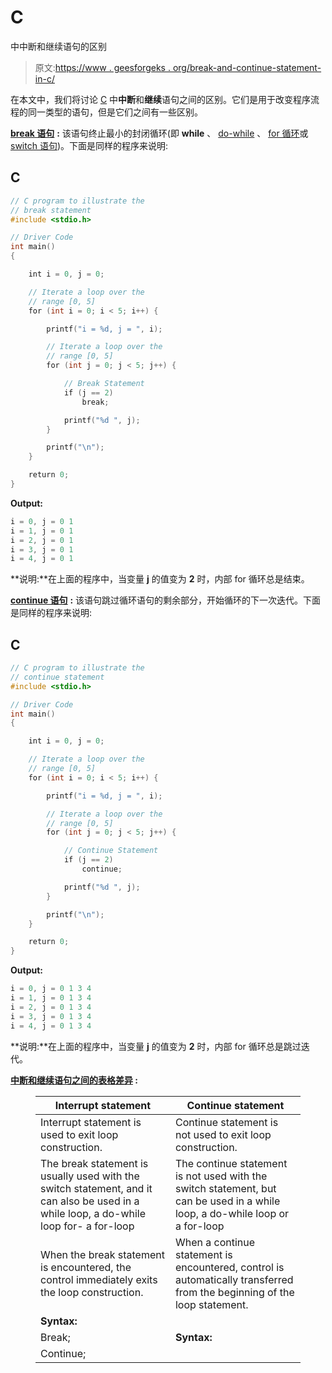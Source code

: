# C

中中断和继续语句的区别

> 原文:[https://www . geesforgeks . org/break-and-continue-statement-in-c/](https://www.geeksforgeeks.org/difference-between-break-and-continue-statement-in-c/)

在本文中，我们将讨论 [C](https://www.geeksforgeeks.org/c-programming-language/) 中**中断**和**继续**语句之间的区别。它们是用于改变程序流程的同一类型的语句，但是它们之间有一些区别。

[**<u>break 语句</u>**](https://www.geeksforgeeks.org/break-statement-cc/) **:** 该语句终止最小的封闭循环(即 **while** 、 [do-while](https://www.geeksforgeeks.org/c-c-do-while-loop-with-examples/) 、 [for 循环](https://www.geeksforgeeks.org/range-based-loop-c/)或 [switch 语句](https://www.geeksforgeeks.org/switch-statement-cc/))。下面是同样的程序来说明:

## C

```cpp
// C program to illustrate the
// break statement
#include <stdio.h>

// Driver Code
int main()
{

    int i = 0, j = 0;

    // Iterate a loop over the
    // range [0, 5]
    for (int i = 0; i < 5; i++) {

        printf("i = %d, j = ", i);

        // Iterate a loop over the
        // range [0, 5]
        for (int j = 0; j < 5; j++) {

            // Break Statement
            if (j == 2)
                break;

            printf("%d ", j);
        }

        printf("\n");
    }

    return 0;
}
```

**Output:**

```cpp
i = 0, j = 0 1 
i = 1, j = 0 1 
i = 2, j = 0 1 
i = 3, j = 0 1 
i = 4, j = 0 1

```

**说明:**在上面的程序中，当变量 **j** 的值变为 **2** 时，内部 for 循环总是结束。

[**<u>continue 语句</u>**](https://www.geeksforgeeks.org/continue-statement-cpp/) **:** 该语句跳过循环语句的剩余部分，开始循环的下一次迭代。下面是同样的程序来说明:

## C

```cpp
// C program to illustrate the
// continue statement
#include <stdio.h>

// Driver Code
int main()
{

    int i = 0, j = 0;

    // Iterate a loop over the
    // range [0, 5]
    for (int i = 0; i < 5; i++) {

        printf("i = %d, j = ", i);

        // Iterate a loop over the
        // range [0, 5]
        for (int j = 0; j < 5; j++) {

            // Continue Statement
            if (j == 2)
                continue;

            printf("%d ", j);
        }

        printf("\n");
    }

    return 0;
}
```

**Output:**

```cpp
i = 0, j = 0 1 3 4 
i = 1, j = 0 1 3 4 
i = 2, j = 0 1 3 4 
i = 3, j = 0 1 3 4 
i = 4, j = 0 1 3 4

```

**说明:**在上面的程序中，当变量 **j** 的值变为 **2** 时，内部 for 循环总是跳过迭代。

**<u>中断和继续语句之间的表格差异</u> :**

<figure class="table">

| Interrupt statement | Continue statement |
| --- | --- |
| Interrupt statement is used to exit loop construction. | Continue statement is not used to exit loop construction. |
| The break statement is usually used with the switch statement, and it can also be used in a while loop, a do-while loop for- a for-loop | The continue statement is not used with the switch statement, but can be used in a while loop, a do-while loop or a for-loop |
| When the break statement is encountered, the control immediately exits the loop construction. | When a continue statement is encountered, control is automatically transferred from the beginning of the loop statement. |
| **Syntax:**
Break; | **Syntax:**
Continue; |

</figure>